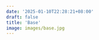 ```yaml
---
date: '2025-01-10T22:28:21+08:00'
draft: false
title: 'Base'
image: images/base.jpg
---
```


<div style="display:none;">
{{< figure src="images/base.jpg" title="基础图片">}}
{{< figure src="images/study/daydayup.jpg" title="天天向上" >}}
{{< figure src="images/school/日出.jpg" title="日出" >}}
{{< figure src="images/home/楼梯口-竖.jpg" title="楼梯口-竖" >}}
</div>
